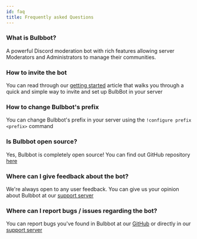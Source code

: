 ```yaml
---
id: faq
title: Frequently asked Questions
---
```


### What is Bulbbot?
A powerful Discord moderation bot with rich features allowing server Moderators and Administrators to manage their communities.

### How to invite the bot
You can read through our [getting started](getting-started) article that walks you through a quick and simple way to invite and set up BulbBot in your server

### How to change Bulbbot's prefix
You can change Bulbbot's prefix in your server using the `!configure prefix <prefix>` command
### Is Bulbbot open source?
Yes, Bulbbot is completely open source! You can find out GitHub repository [here](https://github.com/TeamBulbbot/bulbbot)

### Where can I give feedback about the bot?
We're always open to any user feedback. You can give us your opinion about Bulbbot at our [support server](https://bulbbot.rocks/discord)

### Where can I report bugs / issues regarding the bot?
You can report bugs you've found in Bulbbot at our [GitHub](https://github.com/TeamBulbbot/bulbbot) or directly in our [support server](https://bulbbot.rocks/discord)
